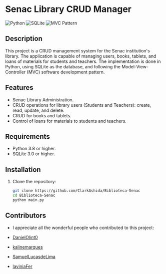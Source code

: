 # Senac Library CRUD Manager

![Python](https://img.shields.io/badge/Python-3.8%2B-blue)
![SQLite](https://img.shields.io/badge/SQLite-3.0%2B-green)
![MVC Pattern](https://img.shields.io/badge/MVC%20Pattern-Yes-orange)

## Description

This project is a CRUD management system for the Senac institution's library. The application is capable of managing users, books, tablets, and loans of materials for students and teachers. The implementation is done in Python, using SQLite as the database, and following the Model-View-Controller (MVC) software development pattern.

## Features

- Senac Library Administration.
- CRUD operations for library users (Students and Teachers): create, read, update, and delete.
- CRUD for books and tablets.
- Control of loans for materials to students and teachers.

## Requirements

- Python 3.8 or higher.
- SQLite 3.0 or higher.

## Installation

1. Clone the repository:

   ```bash
   git clone https://github.com/ClarkAshida/Biblioteca-Senac
   cd Biblioteca-Senac
   python main.py

## Contributors

- I appreciate all the wonderful people who contributed to this project:

- [DanielOlint0](https://github.com/DanielOlint0)
- [kalinemarques](https://github.com/kalinemarques)
- [SamuelLucasdeLima](https://github.com/SamuelLucasdeLima)
- [laviniaFer](https://github.com/laviniaFer)
